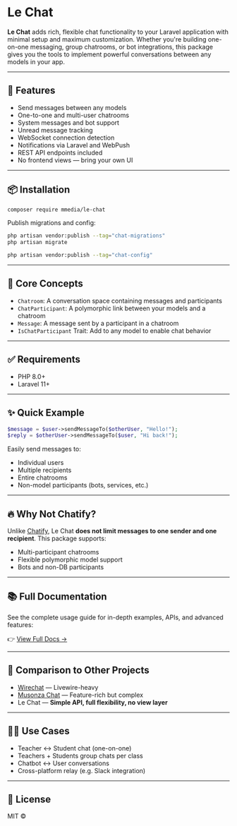 # Le Chat

**Le Chat** adds rich, flexible chat functionality to your Laravel application with minimal setup and maximum customization. Whether you're building one-on-one messaging, group chatrooms, or bot integrations, this package gives you the tools to implement powerful conversations between any models in your app.

---

## 🚀 Features

* Send messages between any models
* One-to-one and multi-user chatrooms
* System messages and bot support
* Unread message tracking
* WebSocket connection detection
* Notifications via Laravel and WebPush
* REST API endpoints included
* No frontend views — bring your own UI

---

## 📦 Installation

```bash
composer require mmedia/le-chat
```

Publish migrations and config:

```bash
php artisan vendor:publish --tag="chat-migrations"
php artisan migrate

php artisan vendor:publish --tag="chat-config"
```

---

## 🧠 Core Concepts

* `Chatroom`: A conversation space containing messages and participants
* `ChatParticipant`: A polymorphic link between your models and a chatroom
* `Message`: A message sent by a participant in a chatroom
* `IsChatParticipant` Trait: Add to any model to enable chat behavior

---

## ✅ Requirements

* PHP 8.0+
* Laravel 11+

---

## ✨ Quick Example

```php
$message = $user->sendMessageTo($otherUser, "Hello!");
$reply = $otherUser->sendMessageTo($user, "Hi back!");
```

Easily send messages to:

* Individual users
* Multiple recipients
* Entire chatrooms
* Non-model participants (bots, services, etc.)

---

## 🔥 Why Not Chatify?

Unlike [Chatify](https://github.com/munafio/chatify), Le Chat **does not limit messages to one sender and one recipient**. This package supports:

* Multi-participant chatrooms
* Flexible polymorphic model support
* Bots and non-DB participants

---

## 📚 Full Documentation

See the complete usage guide for in-depth examples, APIs, and advanced features:

👉 [View Full Docs →](https://laravelchat.netlify.app/)

---

## 🧪 Comparison to Other Projects

* [Wirechat](https://github.com/namumakwembo/wirechat) — Livewire-heavy
* [Musonza Chat](https://github.com/musonza/chat) — Feature-rich but complex
* Le Chat — **Simple API, full flexibility, no view layer**

---

## 🙋‍♂️ Use Cases

* Teacher ↔ Student chat (one-on-one)
* Teachers + Students group chats per class
* Chatbot ↔ User conversations
* Cross-platform relay (e.g. Slack integration)

---

## 📖 License

MIT ©